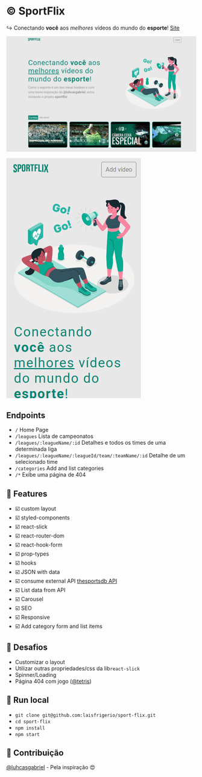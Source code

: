 # :copyright: SportFlix

:arrow_right_hook: Conectando **você** aos *melhores* vídeos do mundo do **esporte**! [Site](https://sportflix.vercel.app/)

![Home desktop](https://raw.githubusercontent.com/laisfrigerio/sport-flix/master/screenshots/home-desktop-league.png)

![Home mobile](https://raw.githubusercontent.com/laisfrigerio/sport-flix/master/screenshots/home-mobile.png)

## Endpoints

- `/` Home Page
- `/leagues` Lista de campeonatos
- `/leagues/:leagueName/:id` Detalhes e todos os times de uma determinada liga
- `/leagues/:leagueName/:leagueId/team/:teamName/:id`  Detalhe de um selecionado time
- `/categories` Add and list categories
- `/*` Exibe uma página de 404

## :pencil: Features

- :ballot_box_with_check: custom layout
- :ballot_box_with_check: styled-components
- :ballot_box_with_check: react-slick
- :ballot_box_with_check: react-router-dom
- :ballot_box_with_check: react-hook-form
- :ballot_box_with_check: prop-types
- :ballot_box_with_check: hooks
- :ballot_box_with_check: JSON with data
- :ballot_box_with_check: consume external API [thesportsdb API](https://www.thesportsdb.com/api.php?)
- :ballot_box_with_check: List data from API
- :ballot_box_with_check: Carousel
- :ballot_box_with_check: SEO
- :ballot_box_with_check: Responsive
- :ballot_box_with_check: Add category form and list items

## :pencil: Desafios

- Customizar o layout
- Utilizar outras propriedades/css da lib`react-slick`
- Spinner/Loading
- Página 404 com jogo ([@tetris](https://laisfrigerio.github.io/js-tetris-game/))

## :gem: Run local

- `git clone git@github.com:laisfrigerio/sport-flix.git`
- `cd sport-flix`
- `npm install`
- `npm start`

## :muscle: Contribuição

[@luhcasgabriel](https://github.com/lucashgabriel/) - Pela inspiração :heart_eyes: